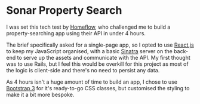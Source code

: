 # Sonar Property Search

I was set this tech test by [Homeflow](http://www.homeflow.co.uk), who challenged me to build a property-searching app using their API in under 4 hours.

The brief specifically asked for a single-page app, so I opted to use [React.js](https://facebook.github.io/react/) to keep my JavaScript organised, with a basic [Sinatra](http://www.sinatrarb.com/) server on the back-end to serve up the assets and communicate with the API. My first thought was to use Rails, but I feel this would be overkill for this project as most of the logic is client-side and there's no need to persist any data.

As 4 hours isn't a huge amount of time to build an app, I chose to use [Bootstrap 3](http://getbootstrap.com/) for it's ready-to-go CSS classes, but customised the styling to make it a bit more bespoke.
